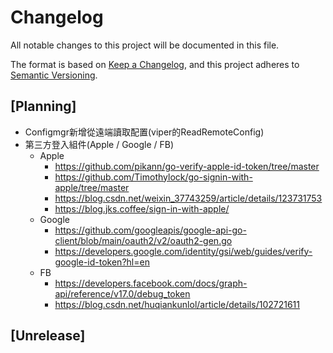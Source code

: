 # Changelog
All notable changes to this project will be documented in this file.

The format is based on [Keep a Changelog](https://keepachangelog.com/en/1.0.0/),
and this project adheres to [Semantic Versioning](https://semver.org/spec/v2.0.0.html).

## [Planning]
- Configmgr新增從遠端讀取配置(viper的ReadRemoteConfig)
- 第三方登入組件(Apple / Google / FB)
    - Apple
        - https://github.com/pikann/go-verify-apple-id-token/tree/master
        - https://github.com/Timothylock/go-signin-with-apple/tree/master
        - https://blog.csdn.net/weixin_37743259/article/details/123731753
        - https://blog.jks.coffee/sign-in-with-apple/
    - Google
        - https://github.com/googleapis/google-api-go-client/blob/main/oauth2/v2/oauth2-gen.go
        - https://developers.google.com/identity/gsi/web/guides/verify-google-id-token?hl=en
    - FB
        - https://developers.facebook.com/docs/graph-api/reference/v17.0/debug_token
        - https://blog.csdn.net/huqiankunlol/article/details/102721611

## [Unrelease]
